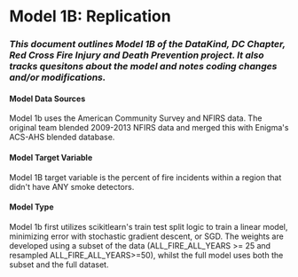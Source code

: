 # Model 1B: Replication

### *This document outlines Model 1B of the DataKind, DC Chapter, Red Cross Fire Injury and Death Prevention project. It also tracks quesitons about the model and notes coding changes and/or modifications.*


#### **Model Data Sources**

Model 1b uses the American Community Survey and NFIRS data. The original team blended 2009-2013 NFIRS data and merged this with Enigma's ACS-AHS blended database.

#### **Model Target Variable**

Model 1B target variable is the percent of fire incidents within a region that didn't have ANY smoke detectors.

#### **Model Type**

Model 1b first utilizes scikitlearn's train test split logic to train a linear model, minimizing error with stochastic gradient descent, or SGD. The weights are developed using a subset of the data (ALL_FIRE_ALL_YEARS >= 25 and resampled ALL_FIRE_ALL_YEARS>=50), whilst the full model uses both the subset and the full dataset.

